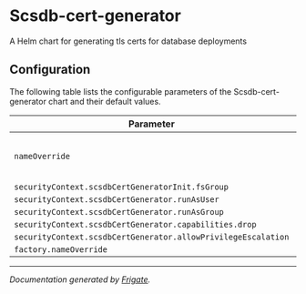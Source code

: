 
Scsdb-cert-generator
===========

A Helm chart for generating tls certs for database deployments


## Configuration

The following table lists the configurable parameters of the Scsdb-cert-generator chart and their default values.

| Parameter                | Description             | Default        |
| ------------------------ | ----------------------- | -------------- |
| `nameOverride` | The name for scs DB chart (Default: .Chart.Name) | `""` |
| `securityContext.scsdbCertGeneratorInit.fsGroup` |  | `1001` |
| `securityContext.scsdbCertGenerator.runAsUser` |  | `1001` |
| `securityContext.scsdbCertGenerator.runAsGroup` |  | `1001` |
| `securityContext.scsdbCertGenerator.capabilities.drop` |  | `["all"]` |
| `securityContext.scsdbCertGenerator.allowPrivilegeEscalation` |  | `false` |
| `factory.nameOverride` |  | `""` |



---
_Documentation generated by [Frigate](https://frigate.readthedocs.io)._

